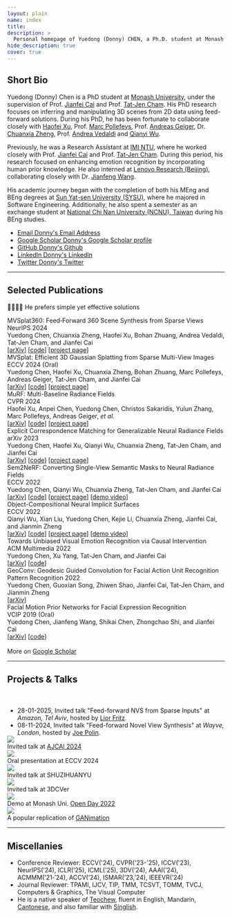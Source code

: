 ```yaml
---
layout: plain 
name: index
title: 
description: >
  Personal homepage of Yuedong (Donny) CHEN, a Ph.D. student at Monash University, working on 3D vision.
hide_description: true
cover: true
---
```


<h2 class="h1 index-header" id="about">Short Bio </h2>


Yuedong (Donny) Chen is a PhD student at [Monash University](https://www.monash.edu), under the supervision of Prof. [Jianfei Cai](https://jianfei-cai.github.io) and Prof. [Tat-Jen Cham](https://personal.ntu.edu.sg/astjcham/). His PhD research focuses on inferring and manipulating 3D scenes from 2D data using feed-forward solutions. During his PhD, he has been fortunate to collaborate closely with [Haofei Xu](https://haofeixu.github.io/), Prof. [Marc Pollefeys](https://people.inf.ethz.ch/marc.pollefeys/), Prof. [Andreas Geiger](http://www.cvlibs.net/), Dr. [Chuanxia Zheng](https://www.chuanxiaz.com/), Prof. [Andrea Vedaldi](https://www.robots.ox.ac.uk/~vedaldi/) and [Qianyi Wu](https://wuqianyi.top/).

Previously, he was a Research Assistant at [IMI NTU](http://web.archive.org/web/20200812205019/https://imi.ntu.edu.sg/Pages/Home.aspx), where he worked closely with Prof. [Jianfei Cai](https://jianfei-cai.github.io) and Prof. [Tat-Jen Cham](https://personal.ntu.edu.sg/astjcham/). During this period, his research focused on enhancing emotion recognition by incorporating human prior knowledge. He also interned at [Lenovo Research (Beijing)](http://research.lenovo.com/webapp/view_English/researchField.html), collaborating closely with Dr. [Jianfeng Wang](https://jianf-wang.github.io/personal/).

His academic journey began with the completion of both his MEng and BEng degrees at [Sun Yat-sen University (SYSU)](https://www.sysu.edu.cn/sysuen/), where he majored in Software Engineering. Additionally, he also spent a semester as an exchange student at [National Chi Nan University (NCNU), Taiwan](https://www.ncnu.edu.tw/?Lang=en) during his BEng studies.


<p style="color: red;font-weight: bold;">
  <!-- Expected graduation in Spring / Summer 2025. <br/> -->
<!-- Actively seeking Research Scientist position (<a href="mailto:yuedong.chen@monash.edu">Email</a>, <a href="assets/pdf/Resume_Yuedong_CHEN.pdf">CV</a>) <br /> <br /> -->
<!-- I will present MVSplat360 on-site at NeurIPS24 (13/12 at Vancouver). Let's connect! -->
</p>


<div class="body-social sidebar-social">
  <ul>
    <li> <a href="mailto:yuedong.chen@monash.edu" title="yuedong.chen@monash.edu" class="no-mark-external" target="_blank"> <span class="icon-mail"></span> <span aria-hidden="true">Email </span><span class="sr-only">Donny's Email Address</span></a></li>
    <li> <a href="https://scholar.google.com/citations?user=GqgGZlQAAAAJ" title="Google Scholar" class="no-mark-external" target="_blank"> <span class="icon-googlescholar"></span> <span aria-hidden="true">Google Scholar </span><span class="sr-only">Donny's Google Scholar profile</span></a></li>
    <li> <a href="https://github.com/donydchen" title="GitHub" class="no-mark-external" target="_blank"> <span class="icon-github"></span> <span aria-hidden="true">GitHub </span><span class="sr-only">Donny's Github</span></a></li>
    <li> <a href="https://www.linkedin.com/in/donydchen" title="LinkedIn" class="no-mark-external" target="_blank"> <span class="icon-linkedin2"></span> <span aria-hidden="true">LinkedIn </span><span class="sr-only">Donny's LinkedIn</span></a></li>
    <li> <a href="https://twitter.com/donydchen" title="Twitter" class="no-mark-external" target="_blank"> <span class="icon-twitter"></span> <span aria-hidden="true">Twitter </span><span class="sr-only">Donny's Twitter</span></a></li>
  </ul>
</div>

---

<h2 class="h1 index-header" id="publications">Selected Publications </h2>
<p class='hl-sen'> 🤖🧠👌🏼 He prefers simple yet effective solutions </p>

<div class="pub">
  <div class="pub-title">MVSplat360: Feed‑Forward 360 Scene Synthesis from Sparse Views</div>
  <div class="pub-venue">NeurIPS 2024</div>
  <div class="pub-authors">Yuedong Chen, Chuanxia Zheng, Haofei Xu, Bohan Zhuang, Andrea Vedaldi, Tat‑Jen Cham, and Jianfei Cai</div>
  <div>[<a href="https://arxiv.org/abs/2411.04924">arXiv</a>] [<a href="https://github.com/donydchen/mvsplat360">code</a>] [<a href="https://donydchen.github.io/mvsplat360">project page</a>] </div>
  <!-- <div> TL;DR: MVSplat360 is a feed‑forward model that combines 3DGS with SVD to achieve 360° NVS for complex scenes with less than 5 input views. </div>  -->
</div>

<div class="pub">
  <div class="pub-title">MVSplat: Efficient 3D Gaussian Splatting from Sparse Multi-View Images</div>
  <div class="pub-venue">ECCV 2024 (Oral)</div>
  <div class="pub-authors">Yuedong Chen, Haofei Xu, Chuanxia Zheng, Bohan Zhuang, Marc Pollefeys, Andreas Geiger, Tat-Jen Cham, and Jianfei Cai</div>
  <div>[<a href="https://arxiv.org/abs/2403.14627">arXiv</a>] [<a href="https://github.com/donydchen/mvsplat">code</a>] [<a href="https://donydchen.github.io/mvsplat">project
    page</a>] </div>
</div>

<div class="pub">
  <div class="pub-title">MuRF: Multi-Baseline Radiance Fields</div>
  <div class="pub-venue">CVPR 2024</div>
  <div class="pub-authors">Haofei Xu, Anpei Chen, Yuedong Chen, Christos Sakaridis, Yulun Zhang, Marc Pollefeys, Andreas Geiger, <i>et al.</i></div>
  <div>[<a href="https://arxiv.org/abs/2312.04565">arXiv</a>] [<a href="https://github.com/autonomousvision/murf">code</a>] [<a href="https://haofeixu.github.io/murf/">project
    page</a>] </div>
</div>

<div class="pub">
  <div class="pub-title">Explicit Correspondence Matching for Generalizable Neural Radiance Fields</div>
  <div class="pub-venue">arXiv 2023</div>
  <div class="pub-authors">Yuedong Chen, Haofei Xu, Qianyi Wu, Chuanxia Zheng, Tat-Jen Cham, and Jianfei Cai</div>
  <div>[<a href="http://arxiv.org/abs/2304.12294">arXiv</a>] [<a href="https://github.com/donydchen/matchnerf">code</a>] [<a href="https://donydchen.github.io/matchnerf/">project
    page</a>] </div>
</div>

<div class="pub">
  <div class="pub-title">Sem2NeRF: Converting Single-View Semantic Masks to Neural Radiance Fields</div>
  <div class="pub-venue">ECCV 2022</div>
  <div class="pub-authors">Yuedong Chen, Qianyi Wu, Chuanxia Zheng, Tat-Jen Cham, and Jianfei Cai</div>
  <div>[<a href="https://arxiv.org/abs/2203.10821">arXiv</a>] [<a href="https://github.com/donydchen/sem2nerf">code</a>] [<a href="https://donydchen.github.io/sem2nerf/">project
    page</a>] [<a href="https://www.youtube.com/watch?v=cYr3Dz8N_9E">demo video</a>] </div>
</div>

<div class="pub">
  <div class="pub-title">Object-Compositional Neural Implicit Surfaces</div>
  <div class="pub-venue">ECCV 2022</div>
  <div class="pub-authors">Qianyi Wu, Xian Liu, Yuedong Chen, Kejie Li, Chuanxia Zheng, Jianfei Cai, and Jianmin Zheng</div>
  <div>[<a href="https://arxiv.org/abs/2207.09686">arXiv</a>] [<a href="https://github.com/QianyiWu/objsdf">code</a>]
    [<a href="https://wuqianyi.top/objectsdf/">project
      page</a>] [<a href="https://youtu.be/23vxOV19bEw">demo video</a>] </div>
</div>

<div class="pub">
  <div class="pub-title">Towards Unbiased Visual Emotion Recognition via Causal Intervention</div>
  <div class="pub-venue">ACM Multimedia 2022</div>
  <div class="pub-authors">Yuedong Chen, Xu Yang, Tat-Jen Cham, and Jianfei Cai</div>
  <div>[<a href="https://arxiv.org/abs/2107.12096">arXiv</a>] [<a href="https://github.com/donydchen/causal_emotion">code</a>]
  </div>
</div>

<div class="pub">
  <div class="pub-title">GeoConv: Geodesic Guided Convolution for Facial Action Unit Recognition</div>
  <div class="pub-venue">Pattern Recognition 2022</div>
  <div class="pub-authors">Yuedong Chen, Guoxian Song, Zhiwen Shao, Jianfei Cai, Tat-Jen Cham, and Jianmin Zheng</div>
  <div>[<a href="https://arxiv.org/abs/2003.03055">arXiv</a>] 
    <!-- [<a href="#">code (coming soon)</a>] -->
  </div>
</div>

<div class="pub">
  <div class="pub-title">Facial Motion Prior Networks for Facial Expression Recognition</div>
  <div class="pub-venue">VCIP 2019 (Oral)</div>
  <div class="pub-authors">Yuedong Chen, Jianfeng Wang, Shikai Chen, Zhongchao Shi, and Jianfei Cai</div>
  <div>[<a href="https://arxiv.org/abs/1902.08788">arXiv</a>] [<a href="https://github.com/donydchen/FMPN-FER">code</a>]</div>
</div>

<div>
  <br>
  More on <a href="https://scholar.google.com.sg/citations?user=GqgGZlQAAAAJ&hl=en" target="_blank">Google Scholar</a>
</div>

---

<h2 class="h1 index-header" id="projects">Projects & Talks</h2>

<div style="padding-top: 20px; margin-bottom: -15px">
  <ul>
    <li>28-01-2025, Invited talk "Feed-forward NVS from Sparse Inputs​" at <i>Amazon, Tel Aviv</i>, hosted by <a href="https://www.linkedin.com/in/lior-fritz-6457a796">Lior Fritz</a>.</li>
    <li>08-11-2024, Invited talk "Feed-forward Novel View Synthesis" at <i>Wayve, London</i>, hosted by <a href="https://www.linkedin.com/in/joepolin">Joe Polin</a>.</li>
  </ul>
</div>

<div class="demo-proj-row">

  <div class="card">
    <a href="https://ajcai2024.org/files/AJCAI_Booklet.pdf#page=15.09" target="_blank">
      <div><img src="assets/img/talk_ajcai2024.png" /></div>
    </a>
    <div class="cdesc">Invited talk at <a href="https://ajcai2024.org" target="_blank">AJCAI 2024</a></div>
  </div>

  <!-- <div class="card">
    <a href="https://wayve.ai" target="_blank">
      <div style="margin: 25px 0;"><img src="assets/img/talk_wayve_uk.png" /></div>
    </a>
    <div class="cdesc">Invited talk at WAYVE(London)</div>
  </div> -->

  <div class="card">
    <a href="https://eccv2024.ecva.net/virtual/2024/poster/1231" target="_blank">
      <div><img src="assets/img/eccv24_oral.jpeg" /></div>
    </a>
    <div class="cdesc">Oral presentation at ECCV 2024</div>
  </div>

  <div class="card">
    <a href="https://cepoca.cn/lectureHall/lectureRoomDetail/?liveUid=cd40fae9992618669ccf17e09efa7b76" target="_blank">
      <div><img src="assets/img/talk_szhy.jpeg" /></div>
    </a>
    <div class="cdesc">Invited talk at SHUZIHUANYU</div>
  </div>

  <div class="card">
    <a href="https://www.bilibili.com/video/BV1sAWhe1ENw/" target="_blank">
      <div><img src="assets/img/talk_3dcver.jpeg" /></div>
    </a>
    <div class="cdesc">Invited talk at 3DCVer</div>
  </div>  

  <div class="card">
    <a href="https://github.com/lyndonzheng/Pluralistic-Inpainting#gui" target="_blank">
      <div><img src="assets/img/openday22_demo.jpeg" /></div>
    </a>
    <div class="cdesc">Demo at Monash Uni. <a href="https://www.monash.edu/open-day">Open Day 2022</a></div>
  </div>
  
  <div class="card">
    <a href="https://github.com/donydchen/ganimation_replicate" target="_blank">
      <div><img src="assets/img/ganimation_proj.png" /></div>
    </a>
    <div class="cdesc">A popular replication of <a href="https://github.com/albertpumarola/GANimation">GANimation</a></div>
  </div>
</div>

---


<h2 class="h1 index-header" id="misc">Miscellanies</h2>

<div style="margin-bottom: 40px;">
  <ul>
    <li>Conference Reviewer: ECCV('24), CVPR('23-'25), ICCV('23), NeurIPS(’24), ICLR(’25), ICML('25), 3DV(’24), AAAI(’24), ACMMM(’21‑’24), ACCV(’24), ISMAR(’23,’24), IEEEVR(’24)</li>
    <li>Journal Reviewer: TPAMI, IJCV, TIP, TMM, TCSVT, TOMM, TVCJ, Computers & Graphics, The Visual Computer</li>
    <li>He is a native speaker of <a href="https://en.wikipedia.org/wiki/Teochew_dialect">Teochew</a>, fluent in English, Mandarin, <a href="https://en.wikipedia.org/wiki/Cantonese">Cantonese</a>, and also familiar with <a href="https://en.wikipedia.org/wiki/Singlish">Singlish</a>.
    </li>
  </ul>
</div>


<div class="container">
  <script type='text/javascript' id='clustrmaps'
    src='//cdn.clustrmaps.com/map_v2.js?cl=080808&w=300&t=tt&d=rZHkm--x6O2bEyO0Je3uy1kjPw-mXX0YCKFUg287Tc0&co=ffffff&ct=808080&cmo=3acc3a&cmn=ff5353'></script>
</div>
